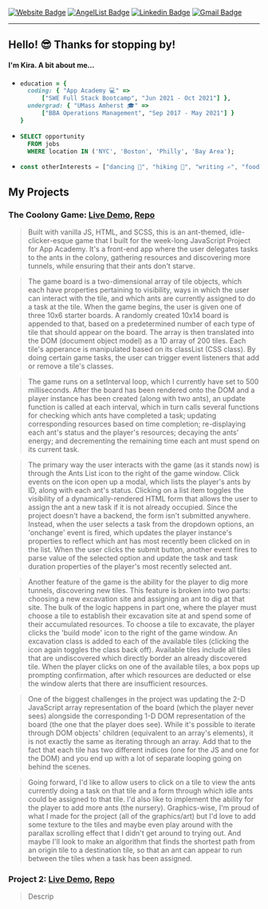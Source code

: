 [![Website Badge](https://img.shields.io/badge/-kira_porter_com-e34f26?style=flat-square&logo=Portfolio&logoColor=white&link=https://github.com/kierxin)](https://github.com/kierxin)
[![AngelList Badge](https://img.shields.io/badge/-kira's_angel-e4405f?style=flat-square&logo=AngelList&logoColor=white&link=https://github.com/kierxin)](https://angel.co/u/keeruh)
[![Linkedin Badge](https://img.shields.io/badge/-kiraporter-blue?style=flat-square&logo=Linkedin&logoColor=white&link=https://github.com/kierxin)](https://www.linkedin.com/in/kiraporter)
[![Gmail Badge](https://img.shields.io/badge/-kierxin@gmail.com-d14836?style=flat-square&logo=Gmail&logoColor=white&link=mailto:kierxin@gmail.com)](mailto:mail@kierxin@gmail.com)

***

## Hello! 😎 Thanks for stopping by!

#### I'm Kira. A bit about me...
  
* ```ruby
  education = {
    coding: { "App Academy 💻" => 
        ["SWE Full Stack Bootcamp", "Jun 2021 - Oct 2021"] },
    undergrad: { "UMass Amherst 🎓" => 
        ["BBA Operations Management", "Sep 2017 - May 2021"] }
  }
  ```
* ```sql
  SELECT opportunity
    FROM jobs 
    WHERE location IN ('NYC', 'Boston', 'Philly', 'Bay Area');
  ```
* ``` javascript
  const otherInterests = ["dancing 💃", "hiking 🌲", "writing ✍", "food 🌮🍣🍄🥗🍜🧀"];
  ```


## My Projects  

### The Coolony Game: [Live Demo](https://kierxin.github.io/The-Coolony-Game/ "https://kierxin.github.io/The-Coolony-Game/"), [Repo](https://github.com/kierxin/The-Coolony-Game "https://github.com/kierxin/The-Coolony-Game")

> Built with vanilla JS, HTML, and SCSS, this is an ant-themed, idle-clicker-esque game that I built for the week-long JavaScript Project for App Academy. It's a front-end app where the user delegates tasks to the ants in the colony, gathering resources and discovering more tunnels, while ensuring that their ants don't starve. 

> The game board is a two-dimensional array of tile objects, which each have properties pertaining to visibility, ways in which the user can interact with the tile, and which ants are currently assigned to do a task at the tile. When the game begins, the user is given one of three 10x6 starter boards. A randomly created 10x14 board is appended to that, based on a predetermined number of each type of tile that should appear on the board. The array is then translated into the DOM (document object model) as a 1D array of 200 tiles. Each tile's apperance is manipulated based on its classList (CSS class). By doing certain game tasks, the user can trigger event listeners that add or remove a tile's classes.

> The game runs on a setInterval loop, which I currently have set to 500 milliseconds. After the board has been rendered onto the DOM and a player instance has been created (along with two ants), an update function is called at each interval, which in turn calls several functions for checking which ants have completed a task; updating corresponding resources based on time completion; re-displaying each ant's status and the player's resources; decaying the ants' energy; and decrementing the remaining time each ant must spend on its current task.

> The primary way the user interacts with the game (as it stands now) is through the Ants List icon to the right of the game window. Click events on the icon open up a modal, which lists the player's ants by ID, along with each ant's status. Clicking on a list item toggles the visibility of a dynamically-rendered HTML form that allows the user to assign the ant a new task if it is not already occupied. Since the project doesn't have a backend, the form isn't submitted anywhere. Instead, when the user selects a task from the dropdown options, an 'onchange' event is fired, which updates the player instance's properties to reflect which ant has most recently been clicked on in the list. When the user clicks the submit button, another event fires to parse value of the selected option and update the task and task duration properties of the player's most recently selected ant. 

> Another feature of the game is the ability for the player to dig more tunnels, discovering new tiles. This feature is broken into two parts: choosing a new excavation site and assigning an ant to dig at that site. The bulk of the logic happens in part one, where the player must choose a tile to establish their excavation site at and spend some of their accumulated resources. To choose a tile to excavate, the player clicks the 'build mode' icon to the right of the game window. An excavation class is added to each of the available tiles (clicking the icon again toggles the class back off). Available tiles include all tiles that are undiscovered which directly border an already discovered tile. When the player clicks on one of the available tiles, a box pops up prompting confirmation, after which resources are deducted or else the window alerts that there are insufficient resources. 

> One of the biggest challenges in the project was updating the 2-D JavaScript array representation of the board (which the player never sees) alongside the corresponding 1-D DOM representation of the board (the one that the player does see). While it's possible to iterate through DOM objects' children (equivalent to an array's elements), it is not exactly the same as iterating through an array. Add that to the fact that each tile has two different indices (one for the JS and one for the DOM) and you end up with a lot of separate looping going on behind the scenes.

> Going forward, I'd like to allow users to click on a tile to view the ants currently doing a task on that tile and a form through which idle ants could be assigned to that tile. I'd also like to implement the ability for the player to add more ants (the nursery). Graphics-wise, I'm proud of what I made for the project (all of the graphics/art) but I'd love to add some texture to the tiles and maybe even play around with the parallax scrolling effect that I didn't get around to trying out. And maybe I'll look to make an algorithm that finds the shortest path from an origin tile to a destination tile, so that an ant can appear to run between the tiles when a task has been assigned.

### Project 2: [Live Demo](https://github.com/kierxin "https://github.com/kierxin"), [Repo](https://github.com/kierxin "https://github.com/kierxin")
> Descrip
